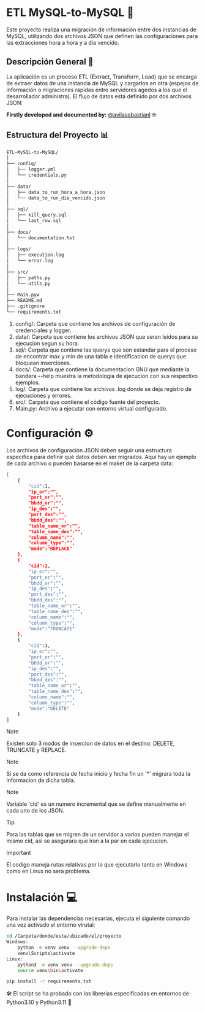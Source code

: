 # ETL MySQL-to-MySQL :rocket:
Este proyecto realiza una migración de información entre dos instancias de MySQL, utilizando dos archivos JSON que definen las configuraciones para las extracciones hora a hora y a dia vencido.

## Descripción General :memo:
La aplicación es un proceso ETL (Extract, Transform, Load) que se encarga de extraer datos de una instancia de MySQL y cargarlos en otra (espejos de información o migraciones rapidas entre servidores agedos a los que el desarrollador administra). El flujo de datos está definido por dos archivos JSON:

**Firstly developed and documented by:** [@avilasebastianl](https://github.com/avilasebastianl) :nerd_face:

## Estructura del Proyecto :bar_chart:

```bash
ETL-MySQL-to-MySQL/
│
├── config/
│   ├── logger.yml
│   └── credentials.py
│
├── data/
│   ├── data_to_run_hora_a_hora.json
│   └── data_to_run_dia_vencido.json
│
├── sql/
│   ├── kill_query.sql
│   └── last_row.sql
│
├── docs/
│   └── documentation.txt
│
├── logs/
│   ├── execution.log
│   └── error.log
│
├── src/
│   ├── paths.py
│   └── utils.py
│
├── Main.pyw
├── README.md
├── .gitignore
└── requirements.txt
```

1. config/: Carpeta que contiene los archivos de configuración de credenciales y logger.
2. data/: Carpeta que contiene los archivos JSON que seran leidos para su ejecucion segun su hora.
3. sql/: Carpeta que contiene las querys que son estandar para el proceso de encontrar max y min de una tabla e identificacion de querys que bloquean inserciones.
4. docs/: Carpeta que contiene la documentacion GNU que mediante la bandera --help muestra la metodologia de ejecucion con sus respectivo ejemplos.
5. log/: Carpeta que contiene los archivos .log donde se deja registro de ejecuciones y errores.
6. src/: Carpeta que contiene el código fuente del proyecto.
7. Main.py: Archivo a ejecutar con entorno virtual configurado.


# Configuración :gear:
Los archivos de configuración JSON deben seguir una estructura específica para definir qué datos deben ser migrados. Aquí hay un ejemplo de cada archivo o pueden basarse en el maket de la carpeta data:

```bash
[
    {   
        "cid":1,
        "ip_or":"",
        "port_or":"",
        "bbdd_or":"",
        "ip_des":"",
        "port_des":"",
        "bbdd_des":"",
        "table_name_or":"",
        "table_name_des":"",
        "column_name":"",
        "column_type":"",
        "mode":"REPLACE"
    },
    {   
        "cid":2,
        "ip_or":"",
        "port_or":"",
        "bbdd_or":"",
        "ip_des":"",
        "port_des":"",
        "bbdd_des":"",
        "table_name_or":"",
        "table_name_des":"",
        "column_name":"",
        "column_type":"",
        "mode":"TRUNCATE"
    },
    {   
        "cid":3,
        "ip_or":"",
        "port_or":"",
        "bbdd_or":"",
        "ip_des":"",
        "port_des":"",
        "bbdd_des":"",
        "table_name_or":"",
        "table_name_des":"",
        "column_name":"",
        "column_type":"",
        "mode":"DELETE"
    }
]
```

> [!NOTE]
> Existen solo 3 modos de insercion de datos en el destino: DELETE, TRUNCATE y REPLACE.

> [!NOTE]
> Si se da como referencia de fecha inicio y fecha fin un '*' migrara toda la informacion de dicha tabla.

> [!NOTE]
> Variable 'cid' es un numero incremental que se define manualmente en cada uno de los JSON.

> [!TIP]
> Para las tablas que se migren de un servidor a varios pueden manejar el mismo cid, asi se asegurara que iran a la par en cada ejecucion.

> [!IMPORTANT]
> El codigo maneja rutas relativas por lo que ejecutarlo tanto en Windows como en Linux no sera problema.

# Instalación :computer:
Para instalar las dependencias necesarias, ejecuta el siguiente comando una vez activado el entorno virutal:
```bash
cd /Carpeta/donde/esta/ubicado/el/proyecto
Windows:
    python -m venv venv --upgrade-deps
    venv\Scripts\activate
Linux:
    python3 -m venv venv --upgrade-deps
    source venv\bin\activate

pip install -r requirements.txt 
```
:hammer_and_wrench: El script se ha probado con las librerias especificadas en entornos de Python3.10 y Python3.11 :snake:
